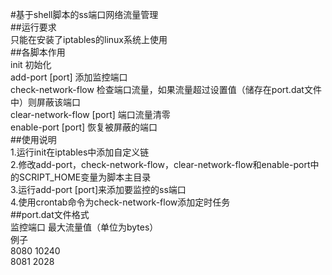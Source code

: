 #基于shell脚本的ss端口网络流量管理  
##运行要求  
只能在安装了iptables的linux系统上使用  
##各脚本作用  
init 初始化  
add-port [port] 添加监控端口  
check-network-flow 检查端口流量，如果流量超过设置值（储存在port.dat文件中）则屏蔽该端口  
clear-network-flow [port] 端口流量清零  
enable-port [port] 恢复被屏蔽的端口  
##使用说明  
1.运行init在iptables中添加自定义链  
2.修改add-port，check-network-flow，clear-network-flow和enable-port中的SCRIPT_HOME变量为脚本主目录  
3.运行add-port [port]来添加要监控的ss端口  
4.使用crontab命令为check-network-flow添加定时任务  
##port.dat文件格式  
监控端口 最大流量值（单位为bytes）  
例子  
8080 10240  
8081 2028  
